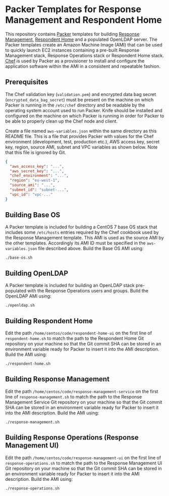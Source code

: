 # Packer Templates for Response Management and Respondent Home
This repository contains [Packer](https://www.packer.io/) templates for building [Response Management](https://github.com/ONSdigital/response-management-service), [Respondent Home](https://github.com/ONSdigital/respondent-home-ui) and a populated OpenLDAP server. The Packer templates create an Amazon Machine Image (AMI) that can be used to quickly launch EC2 instances containing a pre-built Response Management stack, Response Operations stack or Respondent Home stack. [Chef](https://chef.io/) is used by Packer as a provisioner to install and configure the application software within the AMI in a consistent and repeatable fashion.

## Prerequisites
The Chef validation key (`validation.pem`) and encrypted data bag secret (`encrypted_data_bag_secret`) must be present on the machine on which Packer is running in the `/etc/chef` directory and be readable by the operating system account used to run Packer. Knife should be installed and configured on the machine on which Packer is running in order for Packer to be able to properly clean up the Chef node and client.

Create a file named `aws-variables.json` within the same directory as this README file. This is a file that provides Packer with values for the Chef environment (development, test, production etc.), AWS access key, secret key, region, source AMI, subnet and VPC variables as shown below. Note that this file is ignored by Git.

```json
{
  "aws_access_key": "...",
  "aws_secret_key": "...",
  "chef_environment": "...",
  "region": "eu-west-1",
  "source_ami": "...",
  "subnet_id": "subnet-...",
  "vpc_id": "vpc-..."
}
```

## Building Base OS
A Packer template is included for building a CentOS 7 base OS stack that includes some `/etc/hosts` entries required by the Chef cookbook used by the Response Management template. This AMI is used as the source AMI by the other templates. Accordingly its AMI ID must be specified in the `aws-variables.json` file described above. Build the Base OS AMI using:

  `./base-os.sh`

## Building OpenLDAP
A Packer template is included for building an OpenLDAP stack pre-populated with the Response Operations users and groups. Build the OpenLDAP AMI using:

  `./openldap.sh`

## Building Respondent Home
Edit the path `/home/centos/code/respondent-home-ui` on the first line of `respondent-home.sh` to match the path to the Respondent Home Git repository on your machine so that the Git commit SHA can be stored in an environment variable ready for Packer to insert it into the AMI description. Build the AMI using:

  `./respondent-home.sh`

## Building Response Management
Edit the path `/home/centos/code/response-management-service` on the first line of `response-management.sh` to match the path to the Response Management Service Git repository on your machine so that the Git commit SHA can be stored in an environment variable ready for Packer to insert it into the AMI description. Build the AMI using:

  `./response-management.sh`

## Building Response Operations (Response Management UI)
Edit the path `/home/centos/code/response-management-ui` on the first line of `response-operations.sh` to match the path to the Response Management UI Git repository on your machine so that the Git commit SHA can be stored in an environment variable ready for Packer to insert it into the AMI description. Build the AMI using:

  `./response-operations.sh`
